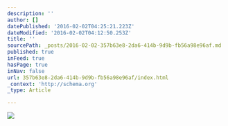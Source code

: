 ```yaml
---
description: ''
author: []
datePublished: '2016-02-02T04:25:21.223Z'
dateModified: '2016-02-02T04:12:50.253Z'
title: ''
sourcePath: _posts/2016-02-02-357b63e8-2da6-414b-9d9b-fb56a98e96af.md
published: true
inFeed: true
hasPage: true
inNav: false
url: 357b63e8-2da6-414b-9d9b-fb56a98e96af/index.html
_context: 'http://schema.org'
_type: Article

---
```

![](https://the-grid-user-content.s3-us-west-2.amazonaws.com/a13052d1-f3ec-4924-9163-8ba3d085aed3.png)